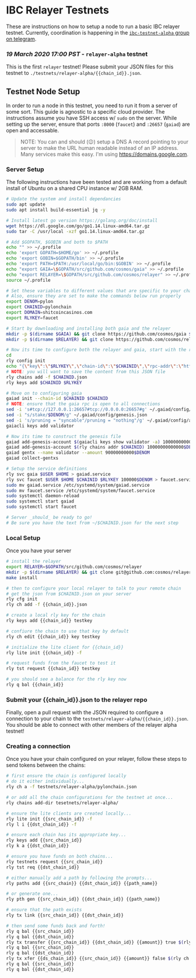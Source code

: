 # IBC Relayer Testnets

These are instructions on how to setup a node to run a basic IBC relayer testnet. Currently, coordination is happening in the [`ibc-testnet-alpha` group on telegram](https://t.me/joinchat/IYdbxRRFYIkj9FR99X3-BA).

### *19 March 2020 17:00 PST* - `relayer-alpha` testnet

This is the first `relayer` testnet! Please submit your JSON files for this testnet to `./testnets/relayer-alpha/{{chain_id}}.json`.

## Testnet Node Setup
In order to run a node in this testnet, you need to run it from a server of some sort. This guide is agnostic to a specific cloud provider. The instructions assume you have SSH access w/ `sudo` on the server. While setting up the server, ensure that ports `:8000` (`faucet`) and `:26657` (`gaiad`) are open and accessable.

> NOTE: You can and should (:wink:) setup a DNS A record pointing to your server to make the URL human readable instead of an IP address. Many services make this easy. I'm using https://domains.google.com.

### Server Setup

The following instructions have been tested and are working from a default install of Ubuntu on a shared CPU instance w/ 2GB RAM.

```bash
# Update the system and install dependancies
sudo apt update
sudo apt install build-essential jq -y

# Install latest go version https://golang.org/doc/install
wget https://dl.google.com/go/go1.14.linux-amd64.tar.gz
sudo tar -C /usr/local -xzf go1.14.linux-amd64.tar.gz

# Add $GOPATH, $GOBIN and both to $PATH
echo "" >> ~/.profile
echo 'export GOPATH=$HOME/go' >> ~/.profile
echo 'export GOBIN=$GOPATH/bin' >> ~/.profile
echo 'export PATH=$PATH:/usr/local/go/bin:$GOBIN' >> ~/.profile
echo "export GAIA=\$GOPATH/src/github.com/cosmos/gaia" >> ~/.profile
echo "export RELAYER=\$GOPATH/src/github.com/cosmos/relayer" >> ~/.profile
source ~/.profile

# Set these variables to different values that are specific to your chain
# Also, ensure they are set to make the commands below run properly
export DENOM=pylon
export CHAINID=pylonchain
export DOMAIN=shitcoincasinos.com
export RLYKEY=faucet

# Start by downloading and installing both gaia and the relayer
mkdir -p $(dirname $GAIA) && git clone https://github.com/cosmos/gaia $GAIA && cd $GAIA && git checkout ibc-alpha && make install
mkdir -p $(dirname $RELAYER) && git clone https://github.com/cosmos/relayer $RELAYER && cd $RELAYER && make install

# Now its time to configure both the relayer and gaia, start with the relayer
cd
rly config init
echo "{\"key\":\"$RLYKEY\",\"chain-id\":\"$CHAINID\",\"rpc-addr\":\"http://$DOMAIN:26657\",\"account-prefix\":\"cosmos\",\"gas\":200000,\"gas-prices\":\"0.025$DENOM\",\"default-denom\":\"$DENOM\",\"trusting-period\":\"330h\"}" > $CHAINID.json
# NOTE: you will want to save the content from this JSON file
rly chains add -f $CHAINID.json
rly keys add $CHAINID $RLYKEY

# Move on to configuring gaia
gaiad init --chain-id $CHAINID $CHAINID
# NOTE: ensure that the gaia rpc is open to all connections
sed -i 's#tcp://127.0.0.1:26657#tcp://0.0.0.0:26657#g' ~/.gaiad/config/config.toml
sed -i "s/stake/$DENOM/g" ~/.gaiad/config/genesis.json
sed -i 's/pruning = "syncable"/pruning = "nothing"/g' ~/.gaiad/config/app.toml
gaiacli keys add validator

# Now its time to construct the genesis file
gaiad add-genesis-account $(gaiacli keys show validator -a) 100000000000$DENOM,10000000samoleans
gaiad add-genesis-account $(rly chains addr $CHAINID) 10000000000000$DENOM,10000000samoleans
gaiad gentx --name validator --amount 90000000000$DENOM
gaiad collect-gentxs

# Setup the service definitions
rly svc gaia $USER $HOME > gaiad.service
rly svc faucet $USER $HOME $CHAINID $RLYKEY 100000$DENOM > faucet.service
sudo mv gaiad.service /etc/systemd/system/gaiad.service
sudo mv faucet.service /etc/systemd/system/faucet.service
sudo systemctl daemon-reload
sudo systemctl start gaiad
sudo systemctl start faucet

# Server _should_ be ready to go!
# Be sure you have the text from ~/$CHAINID.json for the next step
```

### Local Setup
Once you have your server 

```bash
# install the relayer
export RELAYER=$GOPATH/src/github.com/cosmos/relayer
mkdir -p $(dirname $RELAYER) && git clone git@github.com:cosmos/relayer $RELAYER && cd $RELAYER
make install

# then to configure your local relayer to talk to your remote chain
# get the json from $CHAINID.json on your server
rly cfg init
rly ch add -f {{chain_id}}.json

# create a local rly key for the chain
rly keys add {{chain_id}} testkey

# confiure the chain to use that key by default
rly ch edit {{chain_id}} key testkey

# initialize the lite client for {{chain_id}}
rly lite init {{chain_id}} -f

# request funds from the faucet to test it
rly tst request {{chain_id}} testkey

# you should see a balance for the rly key now
rly q bal {{chain_id}}
```

### Submit your {{chain_id}}.json to the relayer repo

Finally, open a pull request with the JSON required to configure a connection to your chain to the `testnets/relayer-alpha/{{chain_id}}.json`. You should be able to connect with other members of the relayer alpha testnet!


### Creating a connection

Once you have your chain configured on your relayer, follow these steps to send tokens between the chains:

```bash
# first ensure the chain is configured locally
# do it either individually...
rly ch a -f testnets/relayer-alpha/pylonchain.json

# or add all the chain configurations for the testnet at once...
rly chains add-dir tesetnets/relayer-alpha/

# ensure the lite clients are created locally...
rly lite init {{src_chain_id}} -f 
rly l i {{dst_chain_id}} -f

# ensure each chain has its appropriate key...
rly keys add {{src_chain_id}}
rly k a {{dst_chain_id}}

# ensure you have funds on both chains...
rly testnets request {{src_chain_id}}
rly tst req {{dst_chain_id}}

# either manually add a path by following the prompts...
rly paths add {{src_chain}} {{dst_chain_id}} {{path_name}}

# or generate one...
rly pth gen {{src_chain_id}} {{dst_chain_id}} {{path_name}}

# ensure that the path exists
rly tx link {{src_chain_id}} {{dst_chain_id}}

# then send some funds back and forth!
rly q bal {{src_chain_id}}
rly q bal {{dst_chain_id}}
rly tx transfer {{src_chain_id}} {{dst_chain_id}} {{amount}} true $(rly ch addr {{dst_chain_id}})
rly q bal {{src_chain_id}}
rly q bal {{dst_chain_id}}
rly tx xfer {{ds_chain_id}} {{src_chain_id}} {{amount}} false $(rly ch addr {{src_chain_id}})
rly q bal {{src_chain_id}}
rly q bal {{dst_chain_id}}
```
